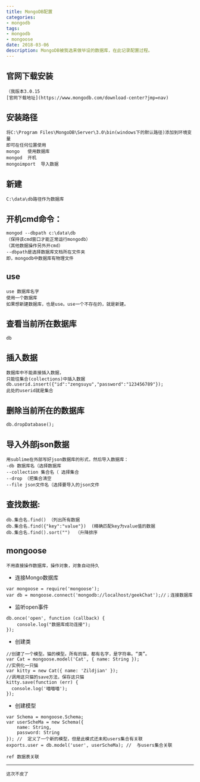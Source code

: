 ```yaml
---
title: MongoDB配置
categories: 
- mongodb
tags: 
- mongodb
- mongoose
date: 2018-03-06
description: MongoDB被我选来做毕设的数据库，在此记录配置过程。
---
```

## 官网下载安装
    （我版本3.0.15
    [官网下载地址](https://www.mongodb.com/download-center?jmp=nav)


## 安装路径
    将C:\Program Files\MongoDB\Server\3.0\bin(windows下的默认路径)添加到环境变量
    即可在任何位置使用
    mongo   使用数据库
    mongod  开机
    mongoimport  导入数据

## 新建
    C:\data\db路径作为数据库

## 开机cmd命令：
    mongod --dbpath c:\data\db
    （保持该cmd窗口才能正常运行mongodb）
    （其他数据操作另外开cmd）
    --dbpath是选择数据库文档所在文件夹
    即，mongodb中数据库有物理文件

## use
    use 数据库名字
    使用一个数据库
    如果想新建数据库，也是use。use一个不存在的，就是新建。

## 查看当前所在数据库
    db

## 插入数据
    数据库中不能直接插入数据，
    只能往集合(collections)中插入数据
    db.userid.insert({"id":"zengsuyu","password":"123456789"});
    此处的userid就是集合

## 删除当前所在的数据库
    db.dropDatabase();

## 导入外部json数据
    用sublime在外部写好json数据库的形式，然后导入数据库：
    -db 数据库名（选择数据库
    --collection 集合名（ 选择集合
    --drop （把集合清空
    --file json文件名（选择要导入的json文件

## 查找数据:
    db.集合名.find() （列出所有数据
    db.集合名.find({"key":"value"})  (精确匹配key为value值的数据
    db.集合名.find().sort("")  （升降排序

## mongoose
    不用直接操作数据库，操作对象，对象自动持久

* 连接Mongo数据库
```
var mongoose = require('mongoose');
var db = mongoose.connect('mongodb://localhost/geekChat');//；连接数据库
```
* 监听open事件
```
db.once('open', function (callback) {
    console.log("数据库成功连接");
});
```
* 创建类
```
//创建了一个模型。猫的模型。所有的猫，都有名字，是字符串。“类”。
var Cat = mongoose.model('Cat', { name: String });
//实例化一只猫
var kitty = new Cat({ name: 'Zildjian' });
//调用这只猫的save方法，保存这只猫
kitty.save(function (err) {
  console.log('喵喵喵');
});
```
* 创建模型
```
var Schema = mongoose.Schema;
var userScheMa = new Schema({
    name: String,
    password: String
}); //  定义了一个新的模型，但是此模式还未和users集合有关联
exports.user = db.model('user', userScheMa); //  与users集合关联

ref 数据表关联
```

---
    这次不皮了